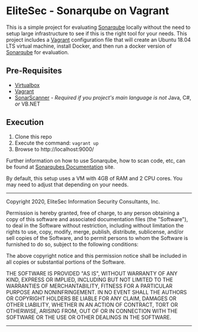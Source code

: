 # EliteSec - Sonarqube on Vagrant

This is a simple project for evaluating [Sonarqube](https://www.sonarqube.org/) locally without the need to setup large infrastructure to see if this is the right tool for your needs.  This project includes a [Vagrant](https://www.vagrantup.com/) configuration file that will create an Ubuntu 18.04 LTS virtual machine, install Docker, and then run a docker version of [Sonarqube](https://www.sonarqube.org/) for evaluation.

## Pre-Requisites

* [Virtualbox](https://www.virtualbox.org/)
* [Vagrant](https://www.vagrantup.com/)
* [SonarScanner](https://docs.sonarqube.org/latest/analysis/scan/sonarscanner/) - _Required if you project's main language is not_ Java, C#, _or_ VB.NET

## Execution

1. Clone this repo
2. Execute the command: `vagrant up`
3. Browse to http://localhost:9000/

Further information on how to use Sonarqube, how to scan code, etc, can be found at [Sonarqubes Documentation](https://docs.sonarqube.org/latest/) site.

By default, this setup uses a VM with 4GB of RAM and 2 CPU cores.  You may need to adjust that depending on your needs.

----

Copyright 2020, EliteSec Information Security Consultants, Inc.

Permission is hereby granted, free of charge, to any person obtaining a copy of this software and associated documentation files (the "Software"), to deal in the Software without restriction, including without limitation the rights to use, copy, modify, merge, publish, distribute, sublicense, and/or sell copies of the Software, and to permit persons to whom the Software is furnished to do so, subject to the following conditions:

The above copyright notice and this permission notice shall be included in all copies or substantial portions of the Software.

THE SOFTWARE IS PROVIDED "AS IS", WITHOUT WARRANTY OF ANY KIND, EXPRESS OR IMPLIED, INCLUDING BUT NOT LIMITED TO THE WARRANTIES OF MERCHANTABILITY, FITNESS FOR A PARTICULAR PURPOSE AND NONINFRINGEMENT. IN NO EVENT SHALL THE AUTHORS OR COPYRIGHT HOLDERS BE LIABLE FOR ANY CLAIM, DAMAGES OR OTHER LIABILITY, WHETHER IN AN ACTION OF CONTRACT, TORT OR OTHERWISE, ARISING FROM, OUT OF OR IN CONNECTION WITH THE SOFTWARE OR THE USE OR OTHER DEALINGS IN THE SOFTWARE.

----